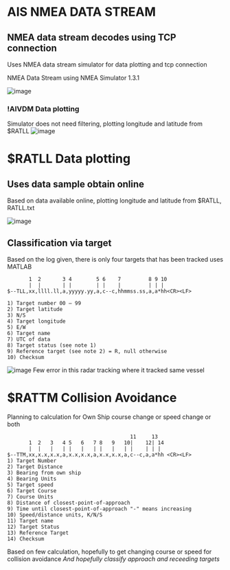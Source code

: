 # AIS NMEA DATA STREAM

## NMEA data stream decodes using TCP connection
Uses NMEA data stream simulator for data plotting and tcp connection

NMEA Data Stream using NMEA Simulator 1.3.1

![image](https://user-images.githubusercontent.com/85572170/148020163-158a497c-cf23-4b45-bc38-fa8537407827.png)
### !AIVDM Data plotting
Simulator does not need filtering, plotting longitude and latitude from $RATLL
![image](https://user-images.githubusercontent.com/85572170/148020236-fe2dcbfc-fbca-4bd1-8261-76225198c57d.png)



# $RATLL Data plotting
## Uses data sample obtain online
Based on data available online, plotting longitude and latitude from $RATLL, RATLL.txt

![image](https://user-images.githubusercontent.com/85572170/148020741-491cd66e-e66a-499c-a0e0-1db676cc9dea.png)

## Classification via target
Based on the log given, there is only four targets that has been tracked uses MATLAB
```
       1  2       3 4        5 6    7         8 9 10
       |  |       | |        | |    |         | | |
$--TLL,xx,llll.ll,a,yyyyy.yy,a,c--c,hhmmss.ss,a,a*hh<CR><LF> 

1) Target number 00 – 99 
2) Target latitude
3) N/S 
4) Target longitude
5) E/W 
6) Target name 
7) UTC of data 
8) Target status (see note 1) 
9) Reference target (see note 2) = R, null otherwise 
10) Checksum
```
![image](https://user-images.githubusercontent.com/85572170/148462002-0498be35-19b7-4ecb-870b-d874bc85610e.png)
Few error in this radar tracking where it tracked same vessel 

# $RATTM Collision Avoidance
Planning to calculation for Own Ship course change or speed change or both
```
                                        11     13
       1  2   3   4 5   6   7 8   9   10|    12| 14
       |  |   |   | |   |   | |   |   | |    | | |
$--TTM,xx,x.x,x.x,a,x.x,x.x,a,x.x,x.x,a,c--c,a,a*hh <CR><LF> 
1) Target Number 
2) Target Distance 
3) Bearing from own ship 
4) Bearing Units 
5) Target speed 
6) Target Course 
7) Course Units 
8) Distance of closest-point-of-approach 
9) Time until closest-point-of-approach "-" means increasing 
10) Speed/distance units, K/N/S
11) Target name 
12) Target Status 
13) Reference Target
14) Checksum 
```
Based on few calculation, hopefully to get changing course or speed for collision avoidance
*And hopefully classify approach and receeding targets*






